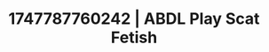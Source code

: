 ---
categories:
- Skin-to-skin fantasy
- Curvy goddess
- BDSM whisper
- Alt romance
- Booty worship
image: /assets/images/1747787760242.jpg
layout: post
seo:
  description: Featured content with premium ABDL Play, Scat Fetish. HD images available.
  keywords: ABDL Play, Scat Fetish
  og_image: /assets/images/1747787760242.jpg
  schema_type: VisualArtwork
tags:
- '#1747787760242'
- ABDL Play
- Scat Fetish
title: 1747787760242 | ABDL Play Scat Fetish
---